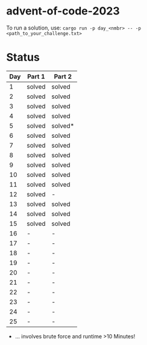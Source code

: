 # advent-of-code-2023

To run a solution, use: `cargo run -p day_<nmbr> -- -p <path_to_your_challenge.txt>`

# Status

| Day | Part 1 | Part 2  |
|-----|--------|---------|
| 1   | solved | solved  |
| 2   | solved | solved  |
| 3   | solved | solved  |
| 4   | solved | solved  |
| 5   | solved | solved* |
| 6   | solved | solved  |
| 7   | solved | solved  |
| 8   | solved | solved  |
| 9   | solved | solved  |
| 10  | solved | solved  |
| 11  | solved | solved  |
| 12  | solved | -       |
| 13  | solved | solved  |
| 14  | solved | solved  |
| 15  | solved | solved  |
| 16  | -      | -       |
| 17  | -      | -       |
| 18  | -      | -       |
| 19  | -      | -       |
| 20  | -      | -       |
| 21  | -      | -       |
| 22  | -      | -       |
| 23  | -      | -       |
| 24  | -      | -       |
| 25  | -      | -       |

* ... involves brute force and runtime >10 Minutes!